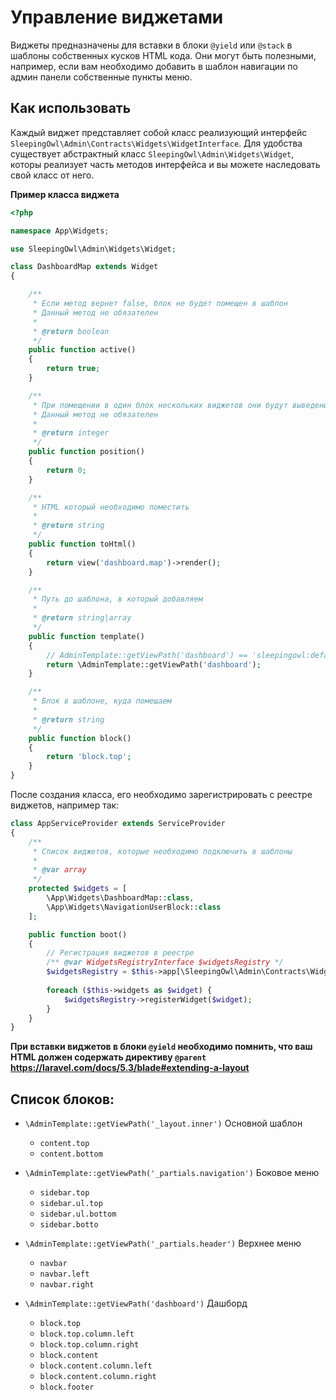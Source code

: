 # Управление виджетами

Виджеты предназначены для вставки в блоки `@yield` или `@stack` в шаблоны собственных кусков HTML кода. 
Они могут быть полезными, например, если вам необходимо добавить в шаблон навигации по админ панели собственные пункты меню.

## Как использовать

Каждый виджет представляет собой класс реализующий интерфейс `SleepingOwl\Admin\Contracts\Widgets\WidgetInterface`. Для удобства существует
абстрактный класс `SleepingOwl\Admin\Widgets\Widget`, которы реализует часть методов интерфейса и вы можете наследовать свой класс от него.

**Пример класса виджета**

```php
<?php

namespace App\Widgets;

use SleepingOwl\Admin\Widgets\Widget;

class DashboardMap extends Widget
{

    /**
     * Если метод вернет false, блок не будет помещен в шаблон
     * Данный метод не обязателен
     *
     * @return boolean
     */
    public function active()
    {
        return true;
    }

    /**
     * При помещении в один блок нескольких виджетов они будут выведены в порядке их позиции
     * Данный метод не обязателен
     *
     * @return integer
     */
    public function position()
    {
        return 0;
    }

    /**
     * HTML который необходимо поместить
     *
     * @return string
     */
    public function toHtml()
    {
        return view('dashboard.map')->render();
    }

    /**
     * Путь до шаблона, в который добавляем
     *
     * @return string|array
     */
    public function template()
    {
        // AdminTemplate::getViewPath('dashboard') == 'sleepingowl:default.dashboard'
        return \AdminTemplate::getViewPath('dashboard');
    }

    /**
     * Блок в шаблоне, куда помещаем
     *
     * @return string
     */
    public function block()
    {
        return 'block.top';
    }
}

```


После создания класса, его необходимо зарегистрировать с реестре виджетов, например так:

```php
class AppServiceProvider extends ServiceProvider
{
    /**
     * Список виджетов, которые необходимо подключить в шаблоны
     *
     * @var array
     */
    protected $widgets = [
        \App\Widgets\DashboardMap::class,
        \App\Widgets\NavigationUserBlock::class
    ];

    public function boot()
    {
        // Регистрация виджетов в реестре
        /** @var WidgetsRegistryInterface $widgetsRegistry */
        $widgetsRegistry = $this->app[\SleepingOwl\Admin\Contracts\Widgets\WidgetsRegistryInterface::class];
 
        foreach ($this->widgets as $widget) {
            $widgetsRegistry->registerWidget($widget);
        }
    }
}

```

**При вставки виджетов в блоки `@yield` необходимо помнить, что ваш HTML должен содержать директиву `@parent` https://laravel.com/docs/5.3/blade#extending-a-layout**

<a name="template-blocks"></a>
## Список блоков:
  - `\AdminTemplate::getViewPath('_layout.inner')` Основной шаблон
    - `content.top`
    - `content.bottom`
  - `\AdminTemplate::getViewPath('_partials.navigation')` Боковое меню
    - `sidebar.top`
    - `sidebar.ul.top`
    - `sidebar.ul.bottom`
    - `sidebar.botto`
  - `\AdminTemplate::getViewPath('_partials.header')` Верхнее меню
    - `navbar`
    - `navbar.left`
    - `navbar.right`
 
  - `\AdminTemplate::getViewPath('dashboard')` Дашборд
    - `block.top`
    - `block.top.column.left`
    - `block.top.column.right`
    - `block.content`
    - `block.content.column.left`
    - `block.content.column.right`
    - `block.footer`
